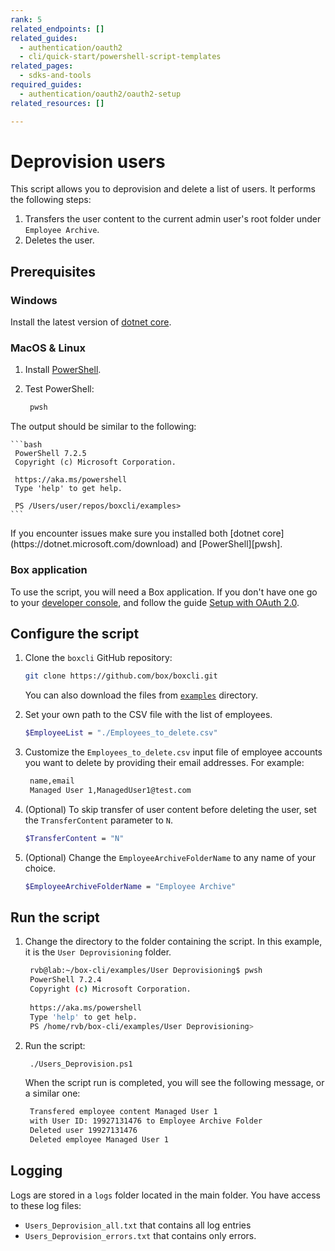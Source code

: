 ```yaml
---
rank: 5
related_endpoints: []
related_guides:
  - authentication/oauth2
  - cli/quick-start/powershell-script-templates
related_pages:
  - sdks-and-tools
required_guides:
  - authentication/oauth2/oauth2-setup
related_resources: []

---
```

# Deprovision users

This script allows you to deprovision and delete a list of users. 
It performs the following steps:

1. Transfers the user content to the current admin
user's root folder under `Employee Archive`.
2. Deletes the user.

## Prerequisites

### Windows

Install the latest version of [dotnet core](https://dotnet.microsoft.com/download).

### MacOS & Linux

1. Install [PowerShell][pwsh].

2. Test PowerShell:

   ```bash
    pwsh 
   ```

  The output should be similar to the following:

    ```bash
     PowerShell 7.2.5
     Copyright (c) Microsoft Corporation.

     https://aka.ms/powershell
     Type 'help' to get help.

     PS /Users/user/repos/boxcli/examples> 
    ```

   <message>
     If you encounter issues make sure you installed both 
     [dotnet core](https://dotnet.microsoft.com/download) and 
     [PowerShell][pwsh].
   </message>

### Box application

To use the script, you will need a Box application. If you don't have one
go to your [developer console][console], and follow the guide 
[Setup with OAuth 2.0][auth].

## Configure the script

1. Clone the `boxcli` GitHub repository:

    ```bash
    git clone https://github.com/box/boxcli.git
    ```

    You can also download the files from [`examples`][examples] directory.

2. Set your own path to the CSV file with the list of employees.

   ```bash
   $EmployeeList = "./Employees_to_delete.csv"
   ```

3. Customize the `Employees_to_delete.csv` input file of 
   employee accounts you want to delete 
   by providing their email addresses. 
   For example:

   ```bash
    name,email
    Managed User 1,ManagedUser1@test.com
   ```

4. (Optional) To skip transfer of user content before
   deleting the user, set the `TransferContent` parameter to `N`.

   ```bash
   $TransferContent = "N"
   ```

5. (Optional) Change the `EmployeeArchiveFolderName` 
   to any name of your choice.

   ```bash
   $EmployeeArchiveFolderName = "Employee Archive"
   ```

## Run the script

1. Change the directory to the folder containing the script. 
   In this example, it is the `User Deprovisioning` folder.

    ```bash
     rvb@lab:~/box-cli/examples/User Deprovisioning$ pwsh
     PowerShell 7.2.4
     Copyright (c) Microsoft Corporation.
     
     https://aka.ms/powershell
     Type 'help' to get help.
     PS /home/rvb/box-cli/examples/User Deprovisioning>
    ```

2. Run the script:

   ```bash
    ./Users_Deprovision.ps1
   ```

   When the script run is completed, you will see the following 
   message, or a similar one:

   ```bash
    Transfered employee content Managed User 1
    with User ID: 19927131476 to Employee Archive Folder
    Deleted user 19927131476
    Deleted employee Managed User 1
   ```

## Logging

Logs are stored in a `logs` folder located in the main folder. 
You have access to these log files:

* `Users_Deprovision_all.txt` that contains all log entries
* `Users_Deprovision_errors.txt` that contains only errors.

[scripts]: https://github.com/box/boxcli/tree/main/examples
[pwsh]: https://docs.microsoft.com/en-us/powershell/scripting/install/installing-powershell?view=powershell-7.2
[quickstart]: g://cli/quick-start/create-oauth-app/
[console]: https://app.box.com/developers/console
[auth]: g://authentication/oauth2/oauth2-setup
[examples]:https://github.com/box/boxcli/tree/main/examples/User%20Deprovisioning
[employeelist]:[https://github.com/box/boxcli/blob/main/examples/User%20Deprovisioning/Users_Deprovision.ps1#L12
